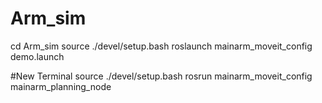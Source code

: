 # Arm_sim 
cd Arm_sim
source ./devel/setup.bash
roslaunch mainarm_moveit_config demo.launch

#New Terminal
source ./devel/setup.bash
rosrun mainarm_moveit_config mainarm_planning_node

